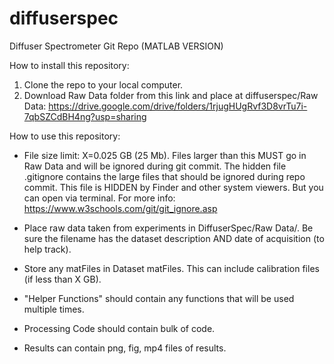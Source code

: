 # diffuserspec

Diffuser Spectrometer Git Repo (MATLAB VERSION)

How to install this repository:

1. Clone the repo to your local computer. 
2. Download Raw Data folder from this link and place at diffuserspec/Raw Data: https://drive.google.com/drive/folders/1rjugHUgRvf3D8vrTu7i-7qbSZCdBH4ng?usp=sharing 

How to use this repository:

- File size limit: X=0.025 GB (25 Mb).  Files larger than this MUST go in Raw Data and will be ignored during git commit. The hidden file .gitignore contains the large files that should be ignored during repo commit.  This file is HIDDEN by Finder and other system viewers.  But you can open via terminal. For more info: https://www.w3schools.com/git/git_ignore.asp

- Place raw data taken from experiments in DiffuserSpec/Raw Data/.  Be sure the filename has the dataset description AND date of acquisition (to help track).

- Store any matFiles in Dataset matFiles.  This can include calibration files (if less than X GB).

- "Helper Functions" should contain any functions that will be used multiple times.

- Processing Code should contain bulk of code.  

- Results can contain png, fig, mp4 files of results. 

